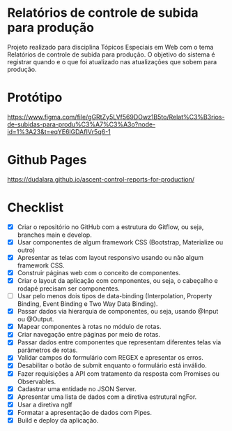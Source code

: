 # Relatórios de controle de subida para produção

Projeto realizado para disciplina Tópicos Especiais em Web com o tema Relatórios de controle de subida para produção. O objetivo do sistema é registrar quando e o que foi atualizado nas atualizações que sobem para produção.

# Protótipo 
https://www.figma.com/file/gGRtZy5LVf569DOwz1B5to/Relat%C3%B3rios-de-subidas-para-produ%C3%A7%C3%A3o?node-id=1%3A23&t=eqYE6lGDAfIVr5q6-1

# Github Pages
https://dudalara.github.io/ascent-control-reports-for-production/

# Checklist

 - [X] Criar o repositório no GitHub com a estrutura do Gitflow, ou seja, branches main e develop.
 - [X] Usar componentes de algum framework CSS (Bootstrap, Materialize ou outro)
 - [X] Apresentar as telas com layout responsivo usando ou não algum framework CSS.
 - [X] Construir páginas web com o conceito de componentes.
 - [X] Criar o layout da aplicação com componentes, ou seja, o cabeçalho e rodapé precisam ser componentes.
 - [ ] Usar pelo menos dois tipos de data-binding (Interpolation, Property Binding, Event Binding e Two Way Data Binding).
 - [X] Passar dados via hierarquia de componentes, ou seja, usando @Input ou @Output.
 - [X] Mapear componentes à rotas no módulo de rotas.
 - [X] Criar navegação entre páginas por meio de rotas.
 - [X] Passar dados entre componentes que representam diferentes telas via parâmetros de rotas.
 - [X] Validar campos do formulário com REGEX e apresentar os erros.
 - [X] Desabilitar o botão de submit enquanto o formulário está inválido.
 - [X] Fazer requisições a API com tratamento da resposta com Promises ou Observables.
 - [X] Cadastrar uma entidade no JSON Server.
 - [X] Apresentar uma lista de dados com a diretiva estrutural ngFor.
 - [X] Usar a diretiva ngIf
 - [X] Formatar a apresentação de dados com Pipes.
 - [X] Build e deploy da aplicação.
